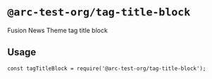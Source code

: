 # `@arc-test-org/tag-title-block`

Fusion News Theme tag title block

## Usage

```
const tagTitleBlock = require('@arc-test-org/tag-title-block');

```
